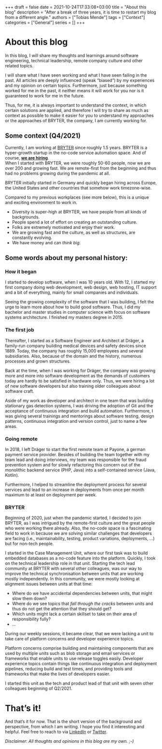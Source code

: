 +++ 
draft = false
date = 2021-10-24T17:33:08+03:00
title = "About this blog"
description = "After a break of three years, it is time to restart my blog from a different angle."
authors = ["Tobias Mende"]
tags = ["Context"]
categories = ["General"]
series = []
+++
# About this blog
In this blog, I will share my thoughts and learnings around software engineering, technical leadership, remote company culture and other related topics.

I will share what I have seen working and what I have seen failing in the past. All articles are deeply influenced (speak “biased”) by my experiences and my opinion on certain topics. Furthermore, just because something worked for me in the past, it neither means it will work for you nor is it guaranteed to work for me in the future.

Thus, for me, it is always important to understand the context, in which certain solutions are applied, and therefore I will try to share as much as context as possible to make it easier for you to understand my approaches or the approaches of BRYTER, the company, I am currently working for.

## Some context (Q4/2021)
Currently, I am working at [BRYTER](https://bryter.com/) since roughly 1.5 years. BRYTER is a hyper-growth startup in the no-code service automation space. And of course, **[we are hiring](https://bryter.com/careers/)**.  
When I started with BRYTER, we were roughly 50-60 people, now we are over 200 and growing fast. We are remote-first from the beginning and thus had no problems growing during the pandemic at all.

BRYTER initially started in Germany and quickly began hiring across Europe, the United States and other countries that somehow work timezone-wise.

Compared to my previous workplaces (see more below), this is a unique and exciting environment to work in.

- Diversity is super-high at BRYTER, we have people from all kinds of backgrounds.
- People spend a lot of effort on creating an outstanding culture.
- Folks are extremely motivated and enjoy their work.
- We are growing fast and the culture, as well as structures, are constantly evolving.
- We have money and can *think big*.

## Some words about my personal history:
### How it began
I started to develop software, when I was 10 years old. With 12, I started my first company doing web development, web design, web hosting, IT support and a bit of everything, mainly for small companies  and individuals.

Seeing the growing complexity of the software that I was building, I felt the urge to learn more about how to build good software. Thus, I did my bachelor and master studies in computer science with focus on software systems architecture. I finished my masters degree in 2015.
### The first job
Thereafter, I started as a Software Engineer and Architect at Dräger, a family-run company building medical devices and safety devices since 1889. Today, the company has roughly 15,000 employees and several subsidiaries. Also, because of the domain and the history, numerous processes and grown structures.

Back at the time, when I was working for Dräger, the company was growing more and more into software development as the demands of customers today are hardly to be satisfied in hardware only. Thus, we were hiring a lot of new software developers but also training older colleagues about software craft.

Aside of my work as developer and architect in one team that was building stationary gas detection systems, I was driving the adoption of Git and the acceptance of continuous integration and build automation. Furthermore, I was giving several trainings and mentorings about software testing, design patterns, continuous integration and version control, just to name a few areas.
### Going remote
In 2018, I left Dräger to start the first remote team at Payone, a german payment service provider. Besides of building the team together with my team lead and doing interviews, my team was responsible for the fraud prevention system and for slowly refactoring this concern out of the monolithic backend service (PHP, Java) into a self-contained service (Java, Kotlin).

Furthermore, I helped to streamline the deployment process for several services and lead to an increase in deployments from once per month maximum to at least on deployment per week.
### BRYTER
Beginning of 2020, just when the pandemic started, I decided to join BRYTER, as I was intrigued by the remote-first culture and the great people who were working there already. Also, the no-code space is a fascinating field to work in because we are solving similar challenges that developers are facing (i.e., maintainability, testing, product variations, deployments, …) but for non-tech people.

I started in the Case Management Unit, where our first task was to build embedded databases as a no-code feature into the platform. Quickly, I took on the technical leadership role in that unit.
Starting the tech lead community at BRYTER with several other colleagues, was our way to improve the technical synchronisation between units that are working mostly independently. In this community, we were mostly looking at alignment issues between units at that time:

- Where do we have accidental dependencies between units, that might slow them down?
- Where do we see topics that *fall through the cracks* between units and thus do not get the attention that they should get?
- Which units might lack a certain skillset to take on their area of responsibility fully?
- …

During our weekly sessions, it became clear, that we were lacking a unit to take care of platform concerns and developer experience topics.

Platform concerns comprise building and maintaining components that are used by multiple units such as blob storage and email services or frameworks that enable units to use release toggles easily. Developer experience topics contain things like continuous integration and deployment pipelines, reducing build and test times, and providing tools and frameworks that make the lives of developers easier.
  
I started this unit as the tech and product lead of that unit with seven other colleagues beginning of Q2/2021.
# That’s it!
And that’s it for now. That is the short version of the background and perspective, from which I am writing. I hope you find it interesting and helpful. Feel free to reach to via [LinkedIn](https://www.linkedin.com/in/tobiasmende/) or [Twitter](https://twitter.com/Tobias_Mende).

_Disclaimer: All thoughts and opinions in this blog are my own. ;-)_
